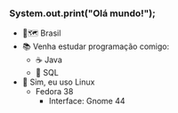 ### System.out.print("Olá mundo!");

- 📍🗺️ Brasil
- 📚 Venha estudar programação comigo:
    * ☕ Java
    * 📁 SQL
- 🐧 Sim, eu uso Linux
    * Fedora 38
       * Interface: Gnome 44    
